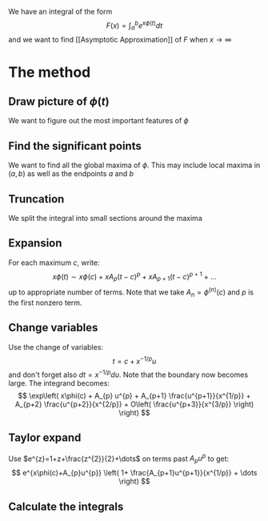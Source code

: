 We have an integral of the form
$$
F(x) = \int_{a}^{b} e^{x\phi(t)} dt
$$
and we want to find [[Asymptotic Approximation]] of $F$ 
when $x\to \infty$
# The method
## Draw picture of $\phi(t)$
We want to figure out the most important features of $\phi$ 
## Find the significant points
We want to find all the global maxima of $\phi$.
This may include local maxima in $(a,b)$ 
as well as the endpoints $a$ and $b$
## Truncation
We split the integral into small sections around the maxima
## Expansion
For each maximum $c$, write:
$$
x\phi(t) \sim x\phi(c) + xA_{p}(t-c)^{p} + xA_{p+1}(t-c)^{p+1} + \dots
$$
up to appropriate number of terms. 
Note that we take $A_{n}=\phi^{(n)}(c)$ and $p$ is the first nonzero term.
## Change variables
Use the change of variables:
$$
t=c+x^{-1/p}u
$$
and don't forget also $dt=x^{-1/p}du$.
Note that the boundary now becomes large.
The integrand becomes:
$$
\exp\left( x\phi(c) + A_{p} u^{p} + A_{p+1} \frac{u^{p+1}}{x^{1/p}} + A_{p+2} \frac{u^{p+2}}{x^{2/p}} + O\left(  \frac{u^{p+3}}{x^{3/p}} \right) \right)
$$
## Taylor expand
Use $e^{z}=1+z+\frac{z^{2}}{2}+\dots$ on terms past $A_{p}u^{p}$ to get:
$$
e^{x\phi(c)+A_{p}u^{p}} \left( 1+ \frac{A_{p+1}u^{p+1}}{x^{1/p}} + \dots \right)
$$
## Calculate the integrals
